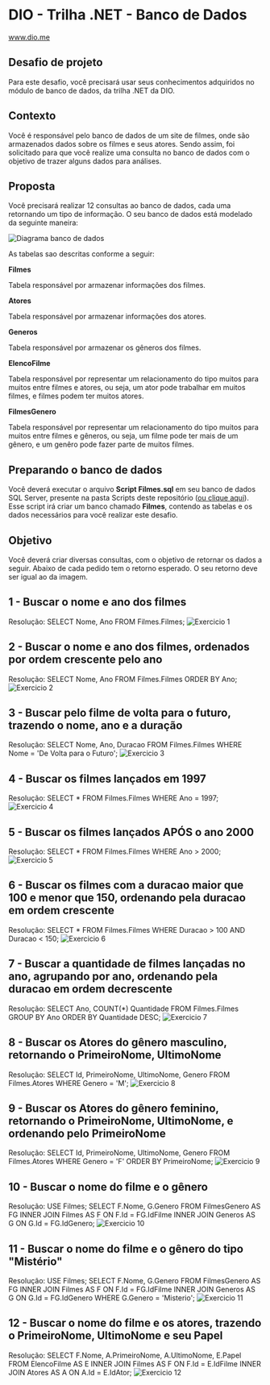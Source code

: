# DIO - Trilha .NET - Banco de Dados
www.dio.me

## Desafio de projeto
Para este desafio, você precisará usar seus conhecimentos adquiridos no módulo de banco de dados, da trilha .NET da DIO.

## Contexto
Você é responsável pelo banco de dados de um site de filmes, onde são armazenados dados sobre os filmes e seus atores. Sendo assim, foi solicitado para que você realize uma consulta no banco de dados com o objetivo de trazer alguns dados para análises.

## Proposta
Você precisará realizar 12 consultas ao banco de dados, cada uma retornando um tipo de informação.
O seu banco de dados está modelado da seguinte maneira:

![Diagrama banco de dados](Imagens/diagrama.png)

As tabelas sao descritas conforme a seguir:

**Filmes**

Tabela responsável por armazenar informações dos filmes.

**Atores**

Tabela responsável por armazenar informações dos atores.

**Generos**

Tabela responsável por armazenar os gêneros dos filmes.

**ElencoFilme**

Tabela responsável por representar um relacionamento do tipo muitos para muitos entre filmes e atores, ou seja, um ator pode trabalhar em muitos filmes, e filmes
podem ter muitos atores.

**FilmesGenero**

Tabela responsável por representar um relacionamento do tipo muitos para muitos entre filmes e gêneros, ou seja, um filme pode ter mais de um gênero, e um genêro pode fazer parte de muitos filmes.

## Preparando o banco de dados
Você deverá executar o arquivo **Script Filmes.sql** em seu banco de dados SQL Server, presente na pasta Scripts deste repositório ([ou clique aqui](Script%20Filmes.sql)). Esse script irá criar um banco chamado **Filmes**, contendo as tabelas e os dados necessários para você realizar este desafio.

## Objetivo
Você deverá criar diversas consultas, com o objetivo de retornar os dados a seguir. Abaixo de cada pedido tem o retorno esperado. O seu retorno deve ser igual ao da imagem.

## 1 - Buscar o nome e ano dos filmes
Resolução:
SELECT Nome, Ano FROM Filmes.Filmes;
![Exercicio 1](Imagens/1.png)

## 2 - Buscar o nome e ano dos filmes, ordenados por ordem crescente pelo ano
Resolução: 
SELECT Nome, Ano FROM Filmes.Filmes
ORDER BY Ano;
![Exercicio 2](Imagens/2.png)

## 3 - Buscar pelo filme de volta para o futuro, trazendo o nome, ano e a duração
Resolução:
SELECT Nome, Ano, Duracao FROM Filmes.Filmes
WHERE Nome = 'De Volta para o Futuro';
![Exercicio 3](Imagens/3.png)

## 4 - Buscar os filmes lançados em 1997
Resolução:
SELECT * FROM Filmes.Filmes 
WHERE Ano = 1997;
![Exercicio 4](Imagens/4.png)

## 5 - Buscar os filmes lançados APÓS o ano 2000
Resolução:
SELECT * FROM Filmes.Filmes
WHERE Ano > 2000;
![Exercicio 5](Imagens/5.png)

## 6 - Buscar os filmes com a duracao maior que 100 e menor que 150, ordenando pela duracao em ordem crescente
Resolução: 
SELECT * FROM Filmes.Filmes
WHERE Duracao > 100 AND Duracao < 150;
![Exercicio 6](Imagens/6.png)

## 7 - Buscar a quantidade de filmes lançadas no ano, agrupando por ano, ordenando pela duracao em ordem decrescente
Resolução:
SELECT Ano, COUNT(*) Quantidade FROM Filmes.Filmes
GROUP BY Ano
ORDER BY Quantidade DESC;
![Exercicio 7](Imagens/7.png)

## 8 - Buscar os Atores do gênero masculino, retornando o PrimeiroNome, UltimoNome
Resolução:
SELECT Id, PrimeiroNome, UltimoNome, Genero FROM Filmes.Atores
WHERE Genero = 'M'; 
![Exercicio 8](Imagens/8.png)

## 9 - Buscar os Atores do gênero feminino, retornando o PrimeiroNome, UltimoNome, e ordenando pelo PrimeiroNome
Resolução:
SELECT Id, PrimeiroNome, UltimoNome, Genero
FROM Filmes.Atores
WHERE Genero = 'F'
ORDER BY PrimeiroNome;
![Exercicio 9](Imagens/9.png)

## 10 - Buscar o nome do filme e o gênero
Resolução:
USE Filmes;
SELECT 
F.Nome,
G.Genero
FROM
FilmesGenero AS FG
INNER JOIN Filmes AS F ON F.Id = FG.IdFilme
INNER JOIN Generos AS G ON G.Id = FG.IdGenero;
![Exercicio 10](Imagens/10.png)

## 11 - Buscar o nome do filme e o gênero do tipo "Mistério"
Resolução:
USE Filmes;
SELECT 
F.Nome,
G.Genero
FROM
FilmesGenero AS FG
INNER JOIN Filmes AS F ON F.Id = FG.IdFilme
INNER JOIN Generos AS G ON G.Id = FG.IdGenero
WHERE G.Genero = 'Misterio';
![Exercicio 11](Imagens/11.png)

## 12 - Buscar o nome do filme e os atores, trazendo o PrimeiroNome, UltimoNome e seu Papel
Resolução:
SELECT 
F.Nome,
A.PrimeiroNome,
A.UltimoNome,
E.Papel
FROM ElencoFilme AS E
INNER JOIN Filmes AS F ON F.Id = E.IdFilme 
INNER JOIN Atores AS A ON A.Id = E.IdAtor;
![Exercicio 12](Imagens/12.png)
